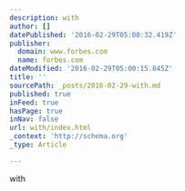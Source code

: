 ```yaml
---
description: with
author: []
datePublished: '2016-02-29T05:00:32.419Z'
publisher:
  domain: www.forbes.com
  name: forbes.com
dateModified: '2016-02-29T05:00:15.845Z'
title: ''
sourcePath: _posts/2016-02-29-with.md
published: true
inFeed: true
hasPage: true
inNav: false
url: with/index.html
_context: 'http://schema.org'
_type: Article

---
```

with